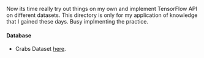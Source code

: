 Now its time really try out things on my own and implement TensorFlow API on different datasets. This directory is only for my application of knowledge that I gained these days. Busy implmenting the practice.

#### Database

* Crabs Dataset [here](http://www.stats.ox.ac.uk/pub/PRNN/crabs.dat).

